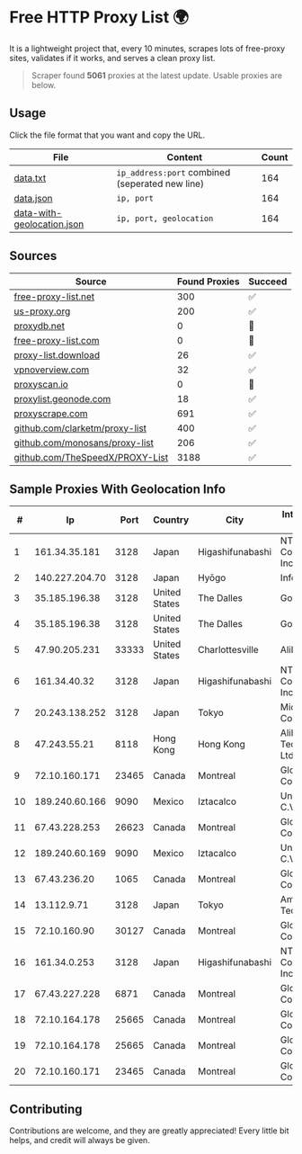 
# Free HTTP Proxy List 🌍

It is a lightweight project that, every 10 minutes, scrapes lots of free-proxy sites, validates if it works, and serves a clean proxy list.


> Scraper found **5061** proxies at the latest update. Usable proxies are below.

## Usage

Click the file format that you want and copy the URL.


|File|Content|Count|
|----|-------|-----|
|[data.txt](https://raw.githubusercontent.com/themiralay/Proxy-List-World/master/data.txt)|`ip_address:port` combined (seperated new line)|164|
|[data.json](https://raw.githubusercontent.com/themiralay/Proxy-List-World/master/data.json)|`ip, port`|164|
|[data-with-geolocation.json](https://raw.githubusercontent.com/themiralay/Proxy-List-World/master/data-with-geolocation.json)|`ip, port, geolocation`|164|

## Sources

|Source|Found Proxies|Succeed|
|------|-------------|-------|
|[free-proxy-list.net](https://free-proxy-list.net)|300|✅|
|[us-proxy.org](https://www.us-proxy.org)|200|✅|
|[proxydb.net](http://proxydb.net)|0|🚫|
|[free-proxy-list.com](https://free-proxy-list.com/?page=&port=&type%5B%5D=http&type%5B%5D=https&up_time=0&search=Search)|0|🚫|
|[proxy-list.download](https://www.proxy-list.download/HTTP)|26|✅|
|[vpnoverview.com](https://vpnoverview.com/privacy/anonymous-browsing/free-proxy-servers)|32|✅|
|[proxyscan.io](https://www.proxyscan.io)|0|🚫|
|[proxylist.geonode.com](https://proxylist.geonode.com/api/proxy-list?limit=300&page=1&sort_by=lastChecked&sort_type=desc&protocols=http,https)|18|✅|
|[proxyscrape.com](https://api.proxyscrape.com/v2/?request=displayproxies&protocol=http&timeout=10000&country=all&ssl=all&anonymity=all)|691|✅|
|[github.com/clarketm/proxy-list](https://raw.githubusercontent.com/clarketm/proxy-list/master/proxy-list-raw.txt)|400|✅|
|[github.com/monosans/proxy-list](https://raw.githubusercontent.com/monosans/proxy-list/main/proxies/http.txt)|206|✅|
|[github.com/TheSpeedX/PROXY-List](https://raw.githubusercontent.com/TheSpeedX/PROXY-List/master/http.txt)|3188|✅|


## Sample Proxies With Geolocation Info

|#|Ip|Port|Country|City|Internet Service Provider|
|-|--|----|-------|----|-------------------------|
|1|161.34.35.181|3128|Japan|Higashifunabashi|NTT PC Communications, Inc.|
|2|140.227.204.70|3128|Japan|Hyōgo|InfoSphere|
|3|35.185.196.38|3128|United States|The Dalles|Google LLC|
|4|35.185.196.38|3128|United States|The Dalles|Google LLC|
|5|47.90.205.231|33333|United States|Charlottesville|Alibaba.com LLC|
|6|161.34.40.32|3128|Japan|Higashifunabashi|NTT PC Communications, Inc.|
|7|20.243.138.252|3128|Japan|Tokyo|Microsoft Corporation|
|8|47.243.55.21|8118|Hong Kong|Hong Kong|Alibaba (US) Technology Co., Ltd.|
|9|72.10.160.171|23465|Canada|Montreal|GloboTech Communications|
|10|189.240.60.166|9090|Mexico|Iztacalco|Uninet S.A. de C.V.|
|11|67.43.228.253|26623|Canada|Montreal|GloboTech Communications|
|12|189.240.60.169|9090|Mexico|Iztacalco|Uninet S.A. de C.V.|
|13|67.43.236.20|1065|Canada|Montreal|GloboTech Communications|
|14|13.112.9.71|3128|Japan|Tokyo|Amazon Technologies Inc|
|15|72.10.160.90|30127|Canada|Montreal|GloboTech Communications|
|16|161.34.0.253|3128|Japan|Higashifunabashi|NTT PC Communications, Inc.|
|17|67.43.227.228|6871|Canada|Montreal|GloboTech Communications|
|18|72.10.164.178|25665|Canada|Montreal|GloboTech Communications|
|19|72.10.164.178|25665|Canada|Montreal|GloboTech Communications|
|20|72.10.160.171|23465|Canada|Montreal|GloboTech Communications|



## Contributing

Contributions are welcome, and they are greatly appreciated! Every
little bit helps, and credit will always be given.


